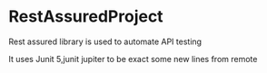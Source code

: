 # RestAssuredProject

Rest assured library is used to automate API testing

It uses Junit 5,junit jupiter to be exact
some new lines from remote
